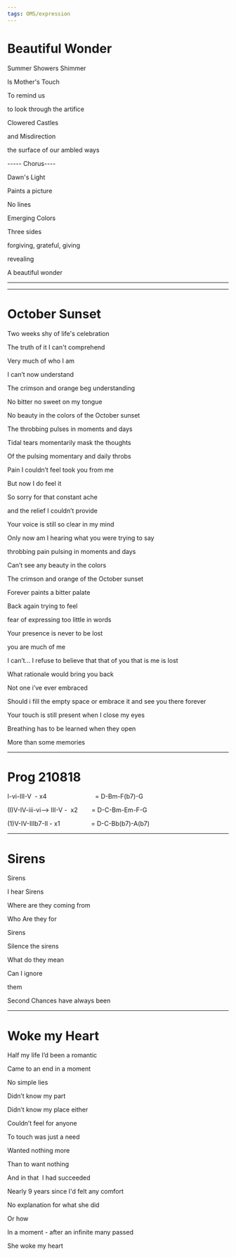 ```yaml
---
tags: OMS/expression
---
```


# **Beautiful Wonder**

Summer Showers Shimmer

Is Mother's Touch

To remind us

to look through the artifice

  

Clowered Castles 

and Misdirection

the surface of our ambled ways

  

----- Chorus----

Dawn's Light

Paints a picture

No lines

Emerging Colors

Three sides

forgiving, grateful, giving

revealing

A beautiful wonder

-----------------------

  

  

  

---

# **October Sunset**

Two weeks shy of life's celebration

The truth of it I can't comprehend 

Very much of who I am 

I can’t now understand 

  

The crimson and orange beg understanding 

No bitter no sweet on my tongue 

No beauty in the colors of the October sunset

  

The throbbing pulses in moments and days 

Tidal tears momentarily mask the thoughts 

Of the pulsing momentary and daily throbs 

  

Pain I couldn’t feel took you from me

But now I do feel it 

So sorry for that constant ache 

and the relief I couldn’t provide

  

Your voice is still so clear in my mind 

Only now am I hearing what you were trying to say

  

throbbing pain pulsing in moments and days

Can’t see any beauty in the colors 

The crimson and orange of the October sunset

Forever paints a bitter palate 

Back again trying to feel 

fear of expressing too little in words

Your presence is never to be lost

you are much of me 

I can’t... I refuse to believe that that of you that is me is lost 

What rationale would bring you back 

Not one i’ve ever embraced

  

Should i fill the empty space or embrace it and see you there forever

  

Your touch is still present when I close my eyes

Breathing has to be learned when they open

  

More than some memories

  

  

  

  

  

  

---

# **Prog 210818**

I-vi-III-V  - x4                            = D-Bm-F(b7)-G

(I)V-IV-iii-vi--> III-V -  x2        = D-C-Bm-Em-F-G

(1)V-IV-IIIb7-II - x1                  = D-C-Bb(b7)-A(b7)

  

  

  

---

# **Sirens**

Sirens

I hear Sirens

Where are they coming from

Who Are they for

  

Sirens 

Silence the sirens

What do they mean 

Can I ignore 

them

  

  

Second Chances have always been 

  

---

# **Woke my Heart**

Half my life I’d been a romantic 

Came to an end in a moment

No simple lies

Didn’t know my part

Didn’t know my place either

  

Couldn’t feel for anyone

To touch was just a need

Wanted nothing more

Than to want nothing

And in that  I had succeeded 

  

Nearly 9 years since I'd felt any comfort

No explanation for what she did 

Or how 

In a moment - after an infinite many passed 

She woke my heart
